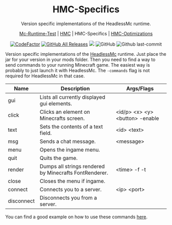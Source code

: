 <h1 align="center" style="font-weight: normal;"><b>HMC-Specifics</b></h1>
<p align="center">Version specific implementations of the HeadlessMc runtime.</p>
<p align="center"><a href="https://github.com/3arthqu4ke/mc-runtime-test">Mc-Runtime-Test</a> | <a href="https://github.com/3arthqu4ke/headlessmc">HMC</a> | HMC-Specifics | <a href="https://github.com/3arthqu4ke/hmc-optimizations">HMC-Optimizations</a></p>

<div align="center">

[![CodeFactor](https://www.codefactor.io/repository/github/3arthqu4ke/hmc-specifics/badge/main)](https://www.codefactor.io/repository/github/3arthqu4ke/hmc-specifics/overview/main)
[![GitHub All Releases](https://img.shields.io/github/downloads/3arthqu4ke/hmc-specifics/total.svg)](https://github.com/3arthqu4ke/hmc-specifics/releases)
![](https://github.com/3arthqu4ke/mc-runtime-test/actions/workflows/packages.yml/badge.svg)
![GitHub](https://img.shields.io/github/license/3arthqu4ke/hmc-specifics)
![Github last-commit](https://img.shields.io/github/last-commit/3arthqu4ke/hmc-specifics)

</div>

Version specific implementations of the [HeadlessMc](https://github.com/3arthqu4ke/HeadlessMc) runtime. Just place the
jar for your version in your mods folder. Then you need to find a way to send commands to your running Minecraft game.
The easiest way is probably to just launch it with HeadlessMc. The `-commands` flag is not required for HeadlessMc in that case.

| Name        | Description | Args/Flags  |
| ----------- | ----------- | ----------- |
| gui | Lists all currently displayed gui elements. |  |
| click | Clicks an element on Minecrafts screen. | \<id/p\> \<x\> \<y\> \<button\> -enable |
| text | Sets the contents of a text field. | \<id\> \<text\> |
| msg | Sends a chat message. | \<message\> |
| menu | Opens the ingame menu. | |
| quit | Quits the game. | |
| render | Dumps all strings rendered by Minecrafts FontRenderer. | \<time\> -f -t |
| close | Closes the menu if ingame. | |
| connect | Connects you to a server. | \<ip\> \<port\> |
| disconnect | Disconnects you from a server. | |

You can find a good example on how to use these commands [here](https://github.com/3arthqu4ke/HeadlessMc/issues/8#issuecomment-1159378478).

